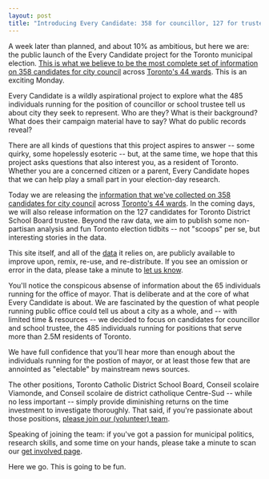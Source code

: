 ```yaml
---
layout: post
title: "Introducing Every Candidate: 358 for councillor, 127 for trustee, no mayors."
---
```


A week later than planned, and about 10% as ambitious, but here we are: the public launch of the Every Candidate project for the Toronto municipal election. [This is what we believe to be the most complete set of information on 358 candidates for city council](/candidates/) across [Toronto's 44 wards](/wards). This is an exciting Monday.

Every Candidate is a wildly aspirational project to explore what the 485 individuals running for the position of councillor or school trustee tell us about city they seek to represent. Who are they? What is their  background? What does their campaign material have to say? What do public records reveal?

There are all kinds of questions that this project aspires to answer -- some quirky, some hopelessly esoteric -- but, at the same time, we hope that this project asks questions that also interest you, as a resident of Toronto. Whether you are a concerned citizen or a parent, Every Candidate hopes that we can help play a small part in your election-day research.

Today we are releasing the [information that we've collected on 358 candidates for city council](/candidates/) across [Toronto's 44 wards](/wards). In the coming days, we will also release information on the 127 candidates for Toronto District School Board trustee. Beyond the raw data, we aim to publish some non-partisan analysis and fun Toronto election tidbits -- not "scoops" per se, but interesting stories in the data.

This site itself, and all of the [data](/data) it relies on, are publicly available to improve upon, remix, re-use, and re-distribute. If you see an omission or error in the data, please take a minute to [let us know](/about#contact).

You'll notice the conspicous absense of information about the 65 individuals running for the office of mayor. That is deliberate and at the core of what Every Candidate is about. We are fascinated by the question of what people running public office could tell us about a city as a whole, and -- with limited time & resources -- we decided to focus on candidates for councillor and school trustee, the 485 individuals running for positions that serve more than 2.5M residents of Toronto.

We have full confidence that you'll hear more than enough about the individuals running for the postion of mayor, or at least those few that are annointed as "electable" by mainstream news sources. 

The other positions, Toronto Catholic District School Board, Conseil scolaire Viamonde, and Conseil scolaire de district catholique Centre-Sud -- while no less important -- simply provide diminishing returns on the time investment to investigate thoroughly. That said, if you're passionate about those positions, [please join our (volunteer) team](/get-involved).

Speaking of joining the team: if you've got a passion for municipal politics, research skills, and some time on your hands, please take a minute to scan our [get involved page](/get-involved).

Here we go. This is going to be fun.

